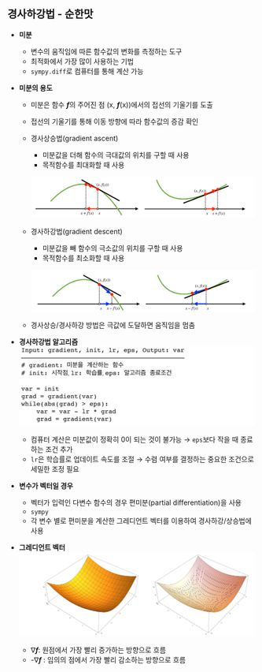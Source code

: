 ## 경사하강법 - 순한맛

- **미분**
  - 변수의 움직임에 따른 함수값의 변화를 측정하는 도구
  - 최적화에서 가장 많이 사용하는 기법
  -  `sympy.diff`로 컴퓨터를 통해 계산 가능



- **미분의 용도**

  - 미분은 함수 ***f***의 주어진 점 (x, ***f***(x))에서의 접선의 기울기를 도출

  - 접선의 기울기를 통해 이동 방향에 따라 함수값의 증감 확인

  - 경사상승법(gradient ascent)

    - 미분값을 더해 함수의 극대값의 위치를 구할 때 사용
    - 목적함수를 최대화할 때 사용

    ![asc](README.assets/asc.PNG)

  - 경사하강법(gradient descent)

    - 미분값을 빼 함수의 극소값의 위치를 구할 때 사용
    - 목적함수를 최소화할 때 사용

    ![des](README.assets/des.PNG)

  - 경사상승/경사하강 방법은 극값에 도달하면 움직임을 멈춤



- **경사하강법 알고리즘**
  ![des_algo](README.assets/des_algo.PNG)
  - 컴퓨터 계산은 미분값이 정확히 0이 되는 것이 불가능 → `eps`보다 작을 때 종료하는 조건 추가
  - `lr`은 학습률로 업데이트 속도를 조절 → 수렴 여부를 결정하는 중요한 조건으로 세밀한 조정 필요



- **변수가 벡터일 경우**
  - 벡터가 입력인 다변수 함수의 경우 편미분(partial differentiation)을 사용
  - `sympy`
  - 각 변수 별로 편미분을 계산한 그레디언트 벡터를 이용하여 경사하강/상승법에 사용



- **그레디언트 벡터**
  ![gradient](README.assets/gradient.PNG)
  - ∇***f***: 원점에서 가장 빨리 증가하는 방향으로 흐름
  - -∇***f*** : 임의의 점에서 가장 빨리 감소하는 방향으로 흐름
